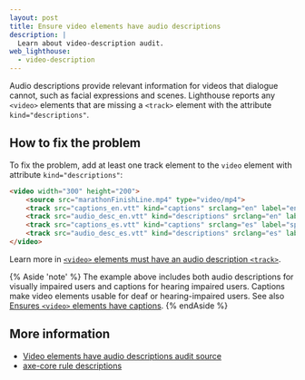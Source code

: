 ```yaml
---
layout: post
title: Ensure video elements have audio descriptions
description: |
  Learn about video-description audit.
web_lighthouse:
  - video-description
---
```


Audio descriptions provide relevant information for videos that dialogue
cannot, such as facial expressions and scenes.
Lighthouse reports any `<video>` elements that are missing a `<track>` element
with the attribute `kind="descriptions"`.

<!--
***Todo*** I tried very hard to get audio/video audits to fail.
But no matter what, they seem to pass
even with all sorts of crazy errors.
See glitch: [meggin-accessibility-assets](https://glitch.com/edit/#!/meggin-accessibiity-assets-1)

<figure class="w-figure">
  <img class="w-screenshot w-screenshot--filled" src="" alt="Lighthouse audit showing video element missing audio descriptions">
  <figcaption class="w-figcaption">
    Video element missing audio descriptions.
  </figcaption>
</figure>
-->
## How to fix the problem

To fix the problem,
add at least one track element to the `video` element
with attribute `kind="descriptions"`:

```html
<video width="300" height="200">
    <source src="marathonFinishLine.mp4" type="video/mp4">
    <track src="captions_en.vtt" kind="captions" srclang="en" label="english_captions">
    <track src="audio_desc_en.vtt" kind="descriptions" srclang="en" label="english_description">
    <track src="captions_es.vtt" kind="captions" srclang="es" label="spanish_captions">
    <track src="audio_desc_es.vtt" kind="descriptions" srclang="es" label="spanish_description">
</video>
```

Learn more in
[`<video>` elements must have an audio description `<track>`](https://dequeuniversity.com/rules/axe/3.3/video-description).

{% Aside 'note' %}
The example above includes both audio descriptions for visually impaired users
and captions for hearing impaired users.
Captions make video elements usable for deaf or hearing-impaired users.
See also [Ensures `<video>` elements have captions](/video-caption).
{% endAside %}

<!--
## How this audit impacts overall Lighthouse score

Todo. I have no idea how accessibility scoring is working!
-->
## More information

- [Video elements have audio descriptions audit source](https://github.com/GoogleChrome/lighthouse/blob/master/lighthouse-core/audits/accessibility/video-description.js)
- [axe-core rule descriptions](https://github.com/dequelabs/axe-core/blob/develop/doc/rule-descriptions.md)
